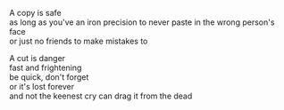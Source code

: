 A copy is safe  
as long as you've an iron precision to never paste in the wrong person's face  
or just no friends to make mistakes to  
  
A cut is danger  
fast and frightening  
be quick, don't forget  
or it's lost forever  
and not the keenest cry can drag it from the dead  

